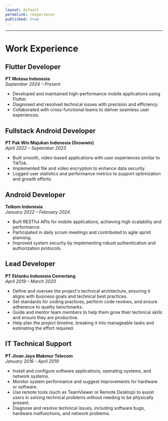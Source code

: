 ```yaml
---
layout: default
permalink: /experience
published: true
---
```


---
# Work Experience

## Flutter Developer 
**PT Motasa Indonesia**  
*September 2024 – Present*   
- Developed and maintained high-performance mobile applications using Flutter.
- Diagnosed and resolved technical issues with precision and efficiency.
- Collaborated with cross-functional teams to deliver seamless user experiences.

## Fullstack Android Developer  
**PT Pak Win Majukan Indonesia (Growwin)**  
*April 2022 – September 2023*  
- Built smooth, video-based applications with user experiences similar to TikTok.
- Implemented file and video encryption to enhance data security.
- Logged user statistics and performance metrics to support optimization and growth efforts.

## Android Developer  
**Telkom Indonesia**  
*January 2022 – February 2024*  
- Built RESTful APIs for mobile applications, achieving high scalability and performance.  
- Participated in daily scrum meetings and contributed to agile sprint planning.  
- Improved system security by implementing robust authentication and authorization protocols.  

## Lead Developer  
**PT Eklanku Indonesia Cemerlang**  
*April 2019 – March 2020*  
- Define and oversee the project's technical architecture, ensuring it aligns with business goals and technical best practices.  
- Set standards for coding practices, perform code reviews, and ensure adherence to quality benchmarks. 
- Guide and mentor team members to help them grow their technical skills and ensure they are productive. 
- Help plan the project timeline, breaking it into manageable tasks and estimating the effort required.

## IT Technical Support  
**PT Jivan Jaya Makmur Telecom**  
*January 2016 - April 2019*  
- Install and configure software applications, operating systems, and network systems.
- Monitor system performance and suggest improvements for hardware or software.
- Use remote tools (such as TeamViewer or Remote Desktop) to assist users in solving technical problems without needing to be physically present.
- Diagnose and resolve technical issues, including software bugs, hardware malfunctions, and network problems.
